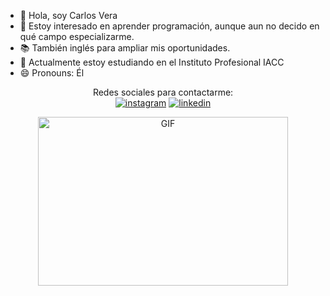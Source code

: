 - 👋 Hola, soy Carlos Vera  
- 👀 Estoy interesado en aprender programación, aunque aun no decido en qué campo especializarme.  
- 📚 También inglés para ampliar mis oportunidades.  
- 🌱 Actualmente estoy estudiando en el Instituto Profesional IACC  
- 😄 Pronouns: Él  

<div class="container" align="center">
Redes sociales para contactarme: </br>
  <a href="https://www.instagram.com/travelingcatcode/"><img src="https://img.icons8.com/color/96/000000/instagram-new.png" alt="instagram"/></a>
   <a href="https://www.linkedin.com/in/carlos-vera-v-056337328/"><img src="https://img.icons8.com/color/96/000000/linkedin.png" alt="linkedin"/></a>
</div>

<p align="center">
  <img src="https://camo.githubusercontent.com/2a85a3fe4bc2747c3d6114596fbecf23279aacbc4ad08977c7e2e5ab86d2691d/68747470733a2f2f63646e2e6472696262626c652e636f6d2f75736572732f313237373331322f73637265656e73686f74732f31343733333239382f6d656469612f33396231303435653539333733373538376464363065343263383432326431662e676966" height="270" width="400" alt="GIF">
</p>
